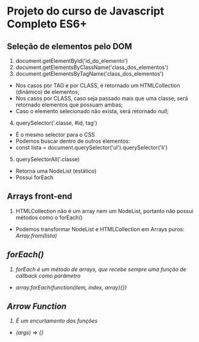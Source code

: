 # Projeto do curso de Javascript Completo ES6+
## Seleção de elementos pelo DOM
1. document.getElementById('id_do_elemento')
2. document.getElementsByClassName('class_dos_elementos')
3. document.getElementsByTagName('class_dos_elementos')
- Nos casos por TAG e por CLASS, é retornado um HTMLCollection (dinâmico) de elementos;
- Nos casos por CLASS, caso seja passado mais que uma classe, será retornado elementos que possuam ambas;
- Caso o elemento selecionado não exista, será retornado <i>null</i>;
4. querySelector('.classe, #id, tag')
- É o mesmo selector para o CSS
- Podemos buscar dentro de outros elementos:
- const lista = document.querySelector('ul').querySelector('li')
5. querySelectorAll('.classe)
- Retorna uma NodeList (estático)
- Possui forEach

## Arrays front-end
1. HTMLCollection não é um array nem um NodeList, portanto não possui métodos como o forEach()
- Podemos transformar NodeList e HTMLCollection em Arrays puros: <i> Array.from(lista)

## forEach()
1. forEach é um método de arrays, que recebe sempre uma função de callback como parâmetro
- <i>array.forEach(function(item, index, array){})</i>

## Arrow Function
1. É um encurtamento das funções
- <i>(args) => {}</i>